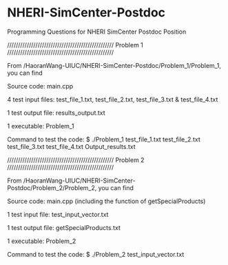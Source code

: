 # NHERI-SimCenter-Postdoc
Programming Questions for NHERI SimCenter Postdoc Position

/////////////////////////////////////////////////
Problem 1
/////////////////////////////////////////////////

From /HaoranWang-UIUC/NHERI-SimCenter-Postdoc/Problem_1/Problem_1, you can find

Source code: main.cpp

4 test input files: test_file_1.txt, test_file_2.txt, test_file_3.txt & test_file_4.txt

1 test output file: results_output.txt

1 executable: Problem_1

Command to test the code: $ ./Problem_1 test_file_1.txt test_file_2.txt test_file_3.txt test_file_4.txt Output_results.txt


/////////////////////////////////////////////////
Problem 2
/////////////////////////////////////////////////

From /HaoranWang-UIUC/NHERI-SimCenter-Postdoc/Problem_2/Problem_2, you can find

Source code: main.cpp (including the function of getSpecialProducts)

1 test input file: test_input_vector.txt

1 test output file: getSpecialProducts.txt

1 executable: Problem_2

Command to test the code: $ ./Problem_2 test_input_vector.txt
